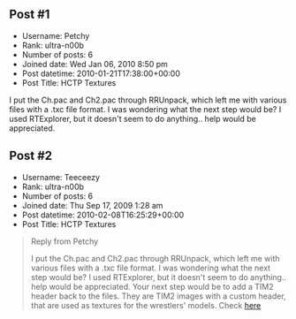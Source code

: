 ## Post #1
- Username: Petchy
- Rank: ultra-n00b
- Number of posts: 6
- Joined date: Wed Jan 06, 2010 8:50 pm
- Post datetime: 2010-01-21T17:38:00+00:00
- Post Title: HCTP Textures

I put the Ch.pac and Ch2.pac through RRUnpack, which left me with various files with a .txc file format. I was wondering what the next step would be? I used RTExplorer, but it doesn't seem to do anything.. help would be appreciated.
## Post #2
- Username: Teeceezy
- Rank: ultra-n00b
- Number of posts: 6
- Joined date: Thu Sep 17, 2009 1:28 am
- Post datetime: 2010-02-08T16:25:29+00:00
- Post Title: HCTP Textures

> Reply from Petchy
>
> I put the Ch.pac and Ch2.pac through RRUnpack, which left me with various files with a .txc file format. I was wondering what the next step would be? I used RTExplorer, but it doesn't seem to do anything.. help would be appreciated.
Your next step would be to add a TIM2 header back to the files. They are TIM2 images with a custom header, that are used as textures for the wrestlers' models. Check [here](http://forum.xentax.com/viewtopic.php?f=18&t=3628&hilit=txc)
